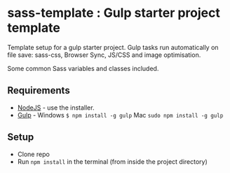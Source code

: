 # sass-template : Gulp starter project template

Template setup for a gulp starter project. 
Gulp tasks run automatically on file save: sass-css, Browser Sync, JS/CSS and image optimisation.

Some common Sass variables and classes included.

## Requirements

* [NodeJS](https://nodejs.org/en/) - use the installer.
* [Gulp](https://gulpjs.com/) - Windows `$ npm install -g gulp` Mac `sudo npm install -g gulp`

## Setup

* Clone repo
* Run `npm install` in the terminal (from inside the project directory)

